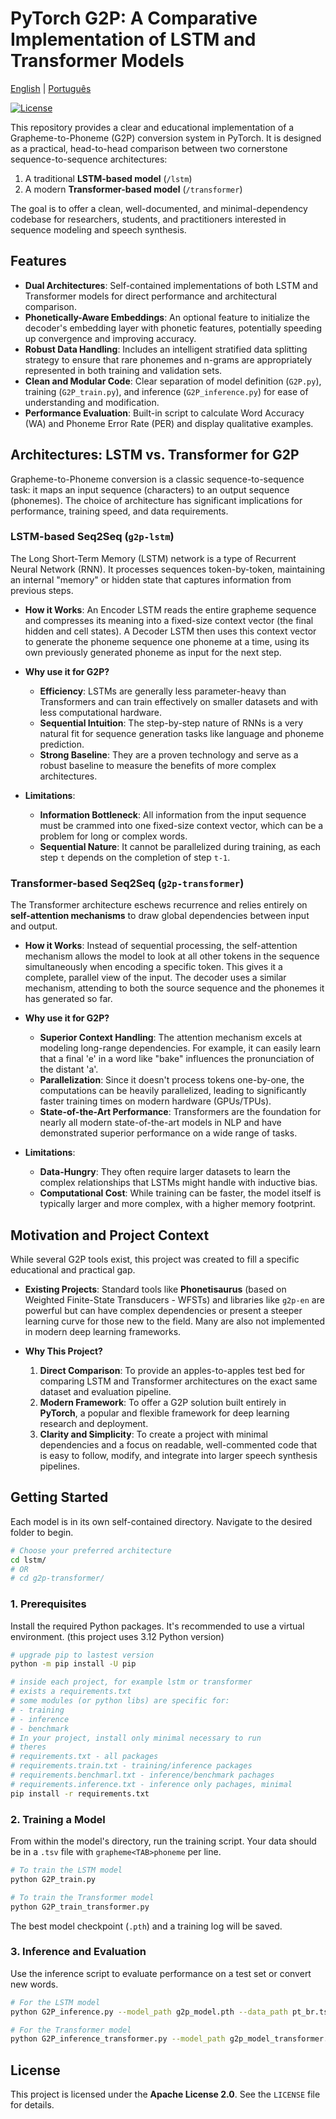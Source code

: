 # PyTorch G2P: A Comparative Implementation of LSTM and Transformer Models
[English](./README.md) | [Português](./README.pt.md)

[![License](https://img.shields.io/badge/License-Apache_2.0-blue.svg)](https://opensource.org/licenses/Apache-2.0)

This repository provides a clear and educational implementation of a Grapheme-to-Phoneme (G2P) conversion system in PyTorch. It is designed as a practical, head-to-head comparison between two cornerstone sequence-to-sequence architectures:

1.  A traditional **LSTM-based model** (`/lstm`)
2.  A modern **Transformer-based model** (`/transformer`)

The goal is to offer a clean, well-documented, and minimal-dependency codebase for researchers, students, and practitioners interested in sequence modeling and speech synthesis.

## Features

*   **Dual Architectures**: Self-contained implementations of both LSTM and Transformer models for direct performance and architectural comparison.
*   **Phonetically-Aware Embeddings**: An optional feature to initialize the decoder's embedding layer with phonetic features, potentially speeding up convergence and improving accuracy.
*   **Robust Data Handling**: Includes an intelligent stratified data splitting strategy to ensure that rare phonemes and n-grams are appropriately represented in both training and validation sets.
*   **Clean and Modular Code**: Clear separation of model definition (`G2P.py`), training (`G2P_train.py`), and inference (`G2P_inference.py`) for ease of understanding and modification.
*   **Performance Evaluation**: Built-in script to calculate Word Accuracy (WA) and Phoneme Error Rate (PER) and display qualitative examples.

<!-- You can add a high-level diagram of the G2P process here -->
<!-- Example: <p align="center"><img src="path/to/your/diagram.png" width="700"></p> -->

## Architectures: LSTM vs. Transformer for G2P

Grapheme-to-Phoneme conversion is a classic sequence-to-sequence task: it maps an input sequence (characters) to an output sequence (phonemes). The choice of architecture has significant implications for performance, training speed, and data requirements.

### LSTM-based Seq2Seq (`g2p-lstm`)

The Long Short-Term Memory (LSTM) network is a type of Recurrent Neural Network (RNN). It processes sequences token-by-token, maintaining an internal "memory" or hidden state that captures information from previous steps.

*   **How it Works**: An Encoder LSTM reads the entire grapheme sequence and compresses its meaning into a fixed-size context vector (the final hidden and cell states). A Decoder LSTM then uses this context vector to generate the phoneme sequence one phoneme at a time, using its own previously generated phoneme as input for the next step.

*   **Why use it for G2P?**
    *   **Efficiency**: LSTMs are generally less parameter-heavy than Transformers and can train effectively on smaller datasets and with less computational hardware.
    *   **Sequential Intuition**: The step-by-step nature of RNNs is a very natural fit for sequence generation tasks like language and phoneme prediction.
    *   **Strong Baseline**: They are a proven technology and serve as a robust baseline to measure the benefits of more complex architectures.

*   **Limitations**:
    *   **Information Bottleneck**: All information from the input sequence must be crammed into one fixed-size context vector, which can be a problem for long or complex words.
    *   **Sequential Nature**: It cannot be parallelized during training, as each step `t` depends on the completion of step `t-1`.

<!-- You can add a diagram of the LSTM Encoder-Decoder model here -->

### Transformer-based Seq2Seq (`g2p-transformer`)

The Transformer architecture eschews recurrence and relies entirely on **self-attention mechanisms** to draw global dependencies between input and output.

*   **How it Works**: Instead of sequential processing, the self-attention mechanism allows the model to look at all other tokens in the sequence simultaneously when encoding a specific token. This gives it a complete, parallel view of the input. The decoder uses a similar mechanism, attending to both the source sequence and the phonemes it has generated so far.

*   **Why use it for G2P?**
    *   **Superior Context Handling**: The attention mechanism excels at modeling long-range dependencies. For example, it can easily learn that a final 'e' in a word like "bake" influences the pronunciation of the distant 'a'.
    *   **Parallelization**: Since it doesn't process tokens one-by-one, the computations can be heavily parallelized, leading to significantly faster training times on modern hardware (GPUs/TPUs).
    *   **State-of-the-Art Performance**: Transformers are the foundation for nearly all modern state-of-the-art models in NLP and have demonstrated superior performance on a wide range of tasks.

*   **Limitations**:
    *   **Data-Hungry**: They often require larger datasets to learn the complex relationships that LSTMs might handle with inductive bias.
    *   **Computational Cost**: While training can be faster, the model itself is typically larger and more complex, with a higher memory footprint.

<!-- You can add a diagram of the Transformer model here -->

## Motivation and Project Context

While several G2P tools exist, this project was created to fill a specific educational and practical gap.

*   **Existing Projects**: Standard tools like **Phonetisaurus** (based on Weighted Finite-State Transducers - WFSTs) and libraries like `g2p-en` are powerful but can have complex dependencies or present a steeper learning curve for those new to the field. Many are also not implemented in modern deep learning frameworks.

*   **Why This Project?**
    1.  **Direct Comparison**: To provide an apples-to-apples test bed for comparing LSTM and Transformer architectures on the exact same dataset and evaluation pipeline.
    2.  **Modern Framework**: To offer a G2P solution built entirely in **PyTorch**, a popular and flexible framework for deep learning research and deployment.
    3.  **Clarity and Simplicity**: To create a project with minimal dependencies and a focus on readable, well-commented code that is easy to follow, modify, and integrate into larger speech synthesis pipelines.

## Getting Started

Each model is in its own self-contained directory. Navigate to the desired folder to begin.

```bash
# Choose your preferred architecture
cd lstm/
# OR
# cd g2p-transformer/
```

### 1. Prerequisites

Install the required Python packages. It's recommended to use a virtual environment.
(this project uses 3.12 Python version)

```bash
# upgrade pip to lastest version
python -m pip install -U pip
```

```bash
# inside each project, for example lstm or transformer
# exists a requirements.txt
# some modules (or python libs) are specific for:
# - training
# - inference
# - benchmark
# In your project, install only minimal necessary to run
# theres
# requirements.txt - all packages
# requirements.train.txt - training/inference packages
# requirements.benchmarl.txt - inference/benchmark pachages
# requirements.inference.txt - inference only pachages, minimal
pip install -r requirements.txt
```

### 2. Training a Model

From within the model's directory, run the training script. Your data should be in a `.tsv` file with `grapheme<TAB>phoneme` per line.

```bash
# To train the LSTM model
python G2P_train.py

# To train the Transformer model
python G2P_train_transformer.py
```

The best model checkpoint (`.pth`) and a training log will be saved.

### 3. Inference and Evaluation

Use the inference script to evaluate performance on a test set or convert new words.

```bash
# For the LSTM model
python G2P_inference.py --model_path g2p_model.pth --data_path pt_br.tsv

# For the Transformer model
python G2P_inference_transformer.py --model_path g2p_model_transformer.pth --data_path pt_br.tsv
```

## License

This project is licensed under the **Apache License 2.0**. See the `LICENSE` file for details.